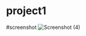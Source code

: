 # project1
#screenshot
![Screenshot (4)](https://user-images.githubusercontent.com/106949765/173291912-35d3855f-b4fa-42c0-ae71-9bce967fe65a.png)
